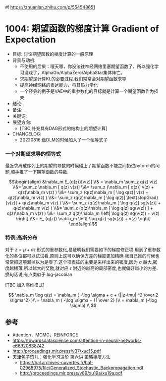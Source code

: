 #! https://zhuanlan.zhihu.com/p/554548651

# 1004: 期望函数的梯度计算 Gradient of Expectation

- 目标: 讨论期望函数的梯度计算的一般原理
- 背景与动机: 
    - 不使用的后果：哦天哪，你没法往神经网络里塞期望函数了，所以强化学习没戏了，AlphaGo/AlphaZero/AlphaStar集体阵亡。
    - 求期望是计算KL的必要过程.我们常常会对期望函数求导
    - 提高神经网络的表达能力，将其热力学化
    - 一个经典的例子是VAE中的重参数化的目标就是计算一个期望函数作为损失
- 结论: 
- 备注: 
- 关键词: 
- 展望方向:
    - [TBC,补充具有DAG形式的结构上的期望计算]
- CHANGELOG:
    - 20220816 做DLM的时候加入了一个恒等式子



### 一个对期望求导的恒等式

最近求离散序列上的期望的导数的时候碰上了期望函数不能之间扔进pytorch的问题,顺手推了一下期望函数的导数.

$$\begin{align}
&\nabla_m E_{q(z)}[v(z)] 
\\& = \nabla_m \sum_z q(z) v(z)
\\&= \sum_z \nabla_m [ q(z) v(z)]
\\&= \sum_z (\nabla_m [ q(z)]  v(z) + q(z)\nabla_m v(z) )
\\&= \sum_z (q(z)\nabla_m [ \log q(z)]  v(z) + q(z)\nabla_m v(z) )
\\&= \sum_z (q(z)\nabla_m [ \log q(z)]  \text{stopGrad} [v(z)] + q(z)\nabla_m v(z) )
\\&= \sum_z (q(z)\nabla_m [ \log q(z)]  sg[v(z)] + q(z)\nabla_m v(z) )
\\&= \sum_z (q(z)\nabla_m [ \log q(z) sg(v(z)) ] + q(z)\nabla_m v(z) )
\\&= \sum_z q(z)\nabla_m \left[ \log q(z) sg(v(z)) +  v(z) \right]
\\&= E_ {q(z)} \nabla_m \left[ \log q(z) sg(v(z)) +  v(z) \right]
\end{align}$$

### 特例:高斯分布

对于 $z=\mu+ \sigma\epsilon$ 形式的重参数化,易证明我们需要如下的梯度修正项.用到了重参数化的各位都可以试试看,原则上这可以确保方差的梯度更加精确.我自己推的时候也常常把这项漏掉以为是零了.这个项表征的主要是采样出来的密度,因为 $\sigma$ 越大,密度越稀薄,所以越大的奖励,就对应 $\epsilon$ 附近的越高的局部密度,也就偏好越小的方差. 换句话说,有点类似于 log-jacobian

[TBC,加入高维模式]

$$
\nabla_m \log q(z) 
=  \nabla_m ( -\log \sigma + c + {||z-\mu||^2 \over 2 \sigma^2}  )\\
=  \nabla_m ( -\log \sigma + {1 \over 2}  )\\
=  \nabla_m  (-\log \sigma)  \\
$$


## 参考
  - Attention，MCMC，REINFORCE
  - <https://towardsdatascience.com/attention-in-neural-networks-e66920838742>
  - <http://proceedings.mlr.press/v37/xuc15.pdf>
- 天津包子馅儿：强化学习进阶 第六讲 策略梯度方法
  - <https://hal.archives-ouvertes.fr/hal-02968975/file/Generalized_Stochastic_Backpropagation.pdf>
  - <http://proceedings.mlr.press/v89/xu19a/xu19a.pdf>
